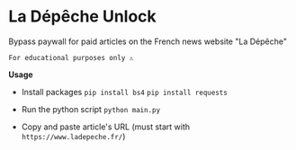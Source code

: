 # La Dépêche Unlock
Bypass paywall for paid articles on the French news website "La Dépêche"

`For educational purposes only ⚠️`

**Usage**

* Install packages
  `pip install bs4`
  `pip install requests`

* Run the python script
  `python main.py`

* Copy and paste article's URL
  (must start with `https://www.ladepeche.fr/`)
